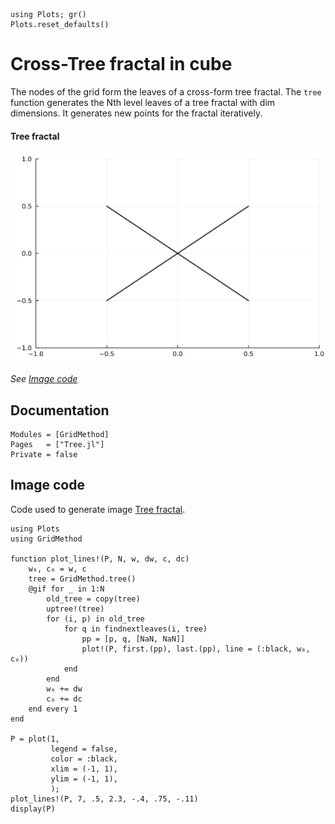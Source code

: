 ```@setup treefractal
using Plots; gr()
Plots.reset_defaults()
```

# Cross-Tree fractal in cube

  The nodes of the grid form the leaves of a cross-form tree fractal.
  The `tree` function generates the Nth level leaves of a tree fractal with dim dimensions. 
  It generates new points for the fractal iteratively.
  
#### Tree fractal

  ![Tree fractal in 2D](./assets/tree_lines3.gif)

  *See [Image code](@ref)*

## Documentation

```@autodocs
Modules = [GridMethod]
Pages   = ["Tree.jl"]
Private = false
```

## Image code

Code used to generate image [Tree fractal](@ref).

```@example treefractal
using Plots
using GridMethod

function plot_lines!(P, N, w, dw, c, dc)
    w₀, c₀ = w, c
    tree = GridMethod.tree()
    @gif for _ in 1:N
        old_tree = copy(tree)
        uptree!(tree)
        for (i, p) in old_tree
            for q in findnextleaves(i, tree)
                pp = [p, q, [NaN, NaN]]
                plot!(P, first.(pp), last.(pp), line = (:black, w₀, c₀))
            end
        end
        w₀ += dw
        c₀ += dc
    end every 1
end

P = plot(1,
         legend = false,
         color = :black,
         xlim = (-1, 1),
         ylim = (-1, 1),
         );
plot_lines!(P, 7, .5, 2.3, -.4, .75, -.11)
display(P)
```

